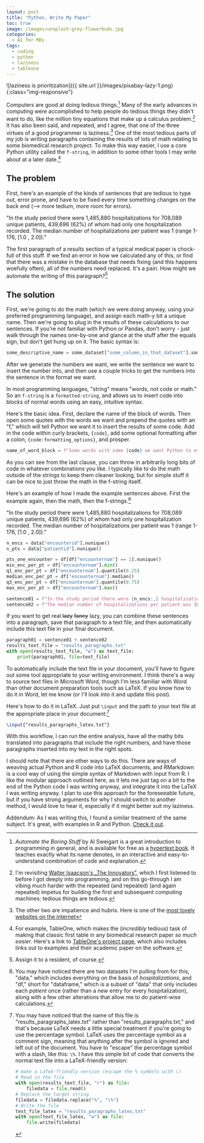 ```yaml
---
layout: post
title: "Python, Write My Paper"
toc: true
image: /images/unsplash-grey-flowerbuds.jpg
categories:
  - AI for MDs
tags:
  - coding
  - python
  - laziness
  - tableone
---
```


![laziness is prioritization]({{ site.url }}/images/pixabay-lazy-1.png){:class="img-responsive"}

Computers are good at doing tedious things.[^1] Many of the early advances in computing were accomplished to help people do tedious things they didn't want to do, like the million tiny equations that make up a calculus problem.[^2] It has also been said, and repeated, and I agree, that one of the three virtues of a good programmer is laziness.[^3] One of the most tedious parts of my job is writing paragraphs containing the results of lots of math relating to some biomedical research project. To make this way easier, I use a core Python utility called the `f-string`, in addition to some other tools I may write about at a later date.[^4]

## The problem

First, here's an example of the kinds of sentences that are tedious to type out, error prone, and have to be fixed every time something changes on the back end (--> more tedium, more room for errors).

"In the study period there were 1,485,880 hospitalizations for 708,089 unique patients, 439,696 (62%) of whom had only one hospitalization recorded. 
The median number of hospitalizations per patient was 1 (range 1-176, [1.0 , 2.0])."

The first paragraph of a results section of a typical medical paper is chock-full of this stuff. If we find an error in how we calculated any of this, or find that there was a mistake in the database that needs fixing (and this happens woefully often), all of the numbers need replaced. It's a pain.
How might we automate the writing of this paragraph?[^5]

## The solution

First, we're going to do the math (which we were doing anyway, using your preferred programming language), and assign each math-y bit a unique name. Then we're going to plug in the results of these calculations to our sentences.
If you're not familiar with Python or Pandas, don't worry - just walk through the names one-by-one and glance at the stuff after the equals sign, but don't get hung up on it.
The basic syntax is:

```python
some_descriptive_name = some_dataset["some_column_in_that_dataset"].some_mathy_bit()
```

After we generate the numbers we want, we write the sentence we want to insert the number into, and then use a couple tricks to get the numbers into the sentence in the format we want.

In most programming languages, "string" means "words, not code or math." So an `f-string` is a `formatted-string`, and allows us to insert code into blocks of normal words using an easy, intuitive syntax.

Here's the basic idea. First, declare the name of the block of words. Then open some quotes with the words we want and prepend the quotes with an "f," which will tell Python we want it to insert the results of some code.
Add in the code within curly brackets, `{code}`, add some optional formatting after a colon, `{code:formatting_options}`, and prosper.

```python
name_of_word_block = f"Some words with some {code} we want Python to evaluate, maybe with some extra formatting thrown in for fun, such as commas to make long numbers more readable ({long_number:,}), or a number of decimal places to round to ({number_with_stuff_after_the_decimal_but_we_only_want_two_places:.2f}, or a conversion from a decimal to a percentage and get rid of everything after the '.' {some_number_divided_by/some_other_number*100:.0f}%)."
```

As you can see from the last clause, you can throw in arbitrarily long bits of code in whatever combinations you like. I typically like to do the math outside of the strings to keep them cleaner looking, but for simple stuff it can be nice to just throw the math in the f-string itself.


Here's an example of how I made the example sentences above. First the example again, then the math, then the f-strings.[^7] 

"In the study period there were 1,485,880 hospitalizations for 708,089 unique patients, 439,696 (62%) of whom had only one hospitalization recorded. 
The median number of hospitalizations per patient was 1 (range 1-176, [1.0 , 2.0])."

```python
n_encs = data["encounterid"].nunique()
n_pts = data["patientid"].nunique()

pts_one_encounter = df[df["encounternum"] == 1].nunique()
min_enc_per_pt = df["encounternum"].min()
q1_enc_per_pt = df["encounternum"].quantile(0.25)
median_enc_per_pt = df["encounternum"].median()
q3_enc_per_pt = df["encounternum"].quantile(0.75)
max_enc_per_pt = df["encounternum"].max()

sentence01 = f"In the study period there were {n_encs:,} hospitalizations for {n_pts:,} unique patients, {pts_one_encounter:,} ({pts_one_encounter/n_pts*100:.0f}%) of whom had only one hospitalization recorded. "
sentence02 = f"The median number of hospitalizations per patient was {median_enc_per_pt:.0f} (range {min_enc_per_pt:.0f}-{max_enc_per_pt:.0f}, [{q1_enc_per_pt} , {q3_enc_per_pt}]). "
```

If you want to get real ~~lazy~~ ~~fancy~~ lazy, you can combine these sentences into a paragraph, save that paragraph to a text file, and then automatically include this text file in your final document.

```python
paragraph01 = sentence01 + sentence02
results_text_file = "results_paragraphs.txt"
with open(results_text_file, "w") as text_file:
    print(paragraph01, file=text_file)
```

To automatically include the text file in your document, you'll have to figure out some tool appropriate to your writing environment. I think there's a way to source text files in Microsoft Word, though I'm less familiar with Word than other document preparation tools such as LaTeX. If you know how to do it in Word, let me know (or I'll look into it and update this post). 

Here's how to do it in LaTeX. Just put `\input` and the path to your text file at the appropriate place in your document:[^6]

```latex
\input{"results_paragraphs_latex.txt"}
```

With this workflow, I can run the entire analysis, have all the mathy bits translated into paragraphs that include the right numbers, and have those paragraphs inserted into my text in the right spots. 

I should note that there are other ways to do this. There are ways of weaving actual Python and R code into LaTeX documents, and RMarkdown is a cool way of using the simple syntax of Markdown with input from R. I like the modular approach outlined here, as it lets me just tag on a bit to the end of the Python code I was writing anyway, and integrate it into the LaTeX I was writing anyway. I plan to use this approach for the foreseeable future, but if you have strong arguments for why I should switch to another method, I would love to hear it, especially if it might better suit my laziness.

Addendum: As I was writing this, I found a similar treatment of the same subject. It's great, with examples in R and Python. [Check it out](https://jabranham.com/blog/2018/05/reporting-statistics-in-latex/).

[^1]: _Automate the Boring Stuff_ by Al Sweigart is a great introduction to programming in general, and is available for free as a [hypertext book](https://automatetheboringstuff.com/). It teaches exactly what its name denotes, in an interactive and easy-to-understand combination of code and explanation.

[^2]: I'm revisiting [Walter Isaacson's _The Innovators"](https://en.wikipedia.org/wiki/The_Innovators_(book)), which I first listened to before I got deeply into programming, and on this go-through I am vibing much harder with the repeated (and repeated) (and again repeated) impetus for building the first and subsequent computing machines: tedious things are tedious.

[^3]: The other two are impatience and hubris. Here is one of the [most lovely websites on the internet](http://threevirtues.com/)

[^4]: For example, TableOne, which makes the (_incredibly_ tedious) task of making that classic first table in any biomedical research paper _so much easier_. Here's a link to [TableOne's project page](https://github.com/tompollard/tableone), which also includes links out to examples and their academic paper on the software.

[^5]: Assign it to a resident, of course.

[^6]: You may have noticed that the name of this file is "results_paragraphs_latex.txt" rather than "results_paragraphs.txt," and that's because LaTeX needs a little special treatment if you're going to use the percentage symbol. LaTeX uses the percentage symbol as a comment sign, meaning that anything after the symbol is ignored and left out of the document. You have to "escape" the percentage symbol with a slash, like this: `\%`. I have this simple bit of code that converts the normal text file into a LaTeX-friendly version:

    ```python
    # make a LaTeX-friendly version (escape the % symbols with \)
    # Read in the file
    with open(results_text_file, "r") as file:
        filedata = file.read()
    # Replace the target string
    filedata = filedata.replace("%", "\%")
    # Write the file
    text_file_latex = "results_paragraphs_latex.txt"
    with open(text_file_latex, "w") as file:
        file.write(filedata)
    ```

[^7]: You may have noticed there are two datasets I'm pulling from for this, "data," which includes everything on the basis of _hospitalizations_, and "df," short for "dataframe," which is a subset of "data" that only includes each _patient_ once (rather than a new entry for every hospitalization), along with a few other alterations that allow me to do patient-wise calculations.
